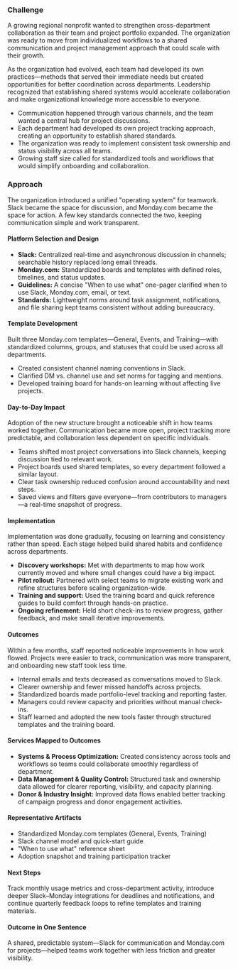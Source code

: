 ### Challenge

A growing regional nonprofit wanted to strengthen cross-department collaboration as their team and project portfolio expanded. The organization was ready to move from individualized workflows to a shared communication and project management approach that could scale with their growth.

As the organization had evolved, each team had developed its own practices—methods that served their immediate needs but created opportunities for better coordination across departments. Leadership recognized that establishing shared systems would accelerate collaboration and make organizational knowledge more accessible to everyone.

- Communication happened through various channels, and the team wanted a central hub for project discussions.
- Each department had developed its own project tracking approach, creating an opportunity to establish shared standards.
- The organization was ready to implement consistent task ownership and status visibility across all teams.
- Growing staff size called for standardized tools and workflows that would simplify onboarding and collaboration.


### Approach

The organization introduced a unified "operating system" for teamwork. Slack became the space for discussion, and Monday.com became the space for action. A few key standards connected the two, keeping communication simple and work transparent.

#### Platform Selection and Design

- **Slack:** Centralized real-time and asynchronous discussion in channels; searchable history replaced long email threads.
- **Monday.com:** Standardized boards and templates with defined roles, timelines, and status updates.
- **Guidelines:** A concise "When to use what" one-pager clarified when to use Slack, Monday.com, email, or text.
- **Standards:** Lightweight norms around task assignment, notifications, and file sharing kept teams consistent without adding bureaucracy.


#### Template Development

Built three Monday.com templates—General, Events, and Training—with standardized columns, groups, and statuses that could be used across all departments.

- Created consistent channel naming conventions in Slack.
- Clarified DM vs. channel use and set norms for tagging and mentions.
- Developed training board for hands-on learning without affecting live projects.


#### Day-to-Day Impact

Adoption of the new structure brought a noticeable shift in how teams worked together. Communication became more open, project tracking more predictable, and collaboration less dependent on specific individuals.

- Teams shifted most project conversations into Slack channels, keeping discussion tied to relevant work.
- Project boards used shared templates, so every department followed a similar layout.
- Clear task ownership reduced confusion around accountability and next steps.
- Saved views and filters gave everyone—from contributors to managers—a real-time snapshot of progress.


#### Implementation

Implementation was done gradually, focusing on learning and consistency rather than speed. Each stage helped build shared habits and confidence across departments.

- **Discovery workshops:** Met with departments to map how work currently moved and where small changes could have a big impact.
- **Pilot rollout:** Partnered with select teams to migrate existing work and refine structures before scaling organization-wide.
- **Training and support:** Used the training board and quick reference guides to build comfort through hands-on practice.
- **Ongoing refinement:** Held short check-ins to review progress, gather feedback, and make small iterative improvements.


#### Outcomes

Within a few months, staff reported noticeable improvements in how work flowed. Projects were easier to track, communication was more transparent, and onboarding new staff took less time.

- Internal emails and texts decreased as conversations moved to Slack.
- Clearer ownership and fewer missed handoffs across projects.
- Standardized boards made portfolio-level tracking and reporting faster.
- Managers could review capacity and priorities without manual check-ins.
- Staff learned and adopted the new tools faster through structured templates and the training board.


#### Services Mapped to Outcomes

- **Systems & Process Optimization:** Created consistency across tools and workflows so teams could collaborate smoothly regardless of department.
- **Data Management & Quality Control:** Structured task and ownership data allowed for clearer reporting, visibility, and capacity planning.
- **Donor & Industry Insight:** Improved data flows enabled better tracking of campaign progress and donor engagement activities.


#### Representative Artifacts

- Standardized Monday.com templates (General, Events, Training)
- Slack channel model and quick-start guide
- "When to use what" reference sheet
- Adoption snapshot and training participation tracker


#### Next Steps

Track monthly usage metrics and cross-department activity, introduce deeper Slack–Monday integrations for deadlines and notifications, and continue quarterly feedback loops to refine templates and training materials.

#### Outcome in One Sentence

A shared, predictable system—Slack for communication and Monday.com for projects—helped teams work together with less friction and greater visibility.